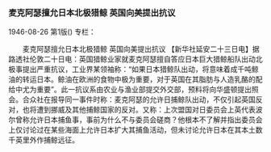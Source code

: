 ### 麦克阿瑟擅允日本北极猎鲸  英国向美提出抗议

1946-08-26
第1版()
专栏：

　　麦克阿瑟擅允日本北极猎鲸
    英国向美提出抗议
    【新华社延安二十三日电】据路透社伦敦二十日电：英国猎鲸业家就麦克阿瑟擅自答应日本巨大猎鲸船队出动北极事提出严重抗议，工业界某领袖称：“如果日本猎鲸队出动，将意味着成千吨鲸油的转运日本。鲸油在欧洲的食物中极为重要，对于英国在其脂肪与人造乳酪的配给中尤为重要”。此一抗议系由农业与渔业部提交外交部，预料将向华盛顿提出照会。合众社在报导同一事件时称：麦克阿瑟的允许日捕鲸队出动，不仅引起英国反对，也将遭到挪威及其他捕鲸国家的反对。又称：上次盟国对日委员会上英代表波尔曾称允许日本捕鱼事，事前为什么不与委员会磋商？他根本不了解并指出委员会上仅讨论过在某些海面上允许日本扩大其捕鱼活动，但未讨论允许日本在其本土数千英里外作捕鲸远征。
